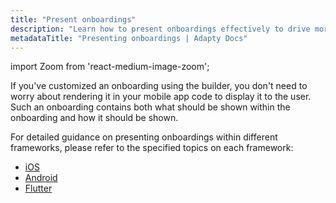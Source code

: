 ```yaml
---
title: "Present onboardings"
description: "Learn how to present onboardings effectively to drive more conversions."
metadataTitle: "Presenting onboardings | Adapty Docs"
---
```


import Zoom from 'react-medium-image-zoom';

If you've customized an onboarding using the builder, you don't need to worry about rendering it in your mobile app code to display it to the user. Such an onboarding contains both what should be shown within the onboarding and how it should be shown.

For detailed guidance on presenting onboardings within different frameworks, please refer to the specified topics on each framework:

- [iOS](ios-present-onboardings.md)
- [Android](android-present-onboardings.md)
- [Flutter](flutter-present-onboardings.md)